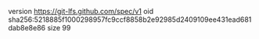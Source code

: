 version https://git-lfs.github.com/spec/v1
oid sha256:5218885f1000298957fc9ccf8858b2e92985d2409109ee431ead681dab8e8e86
size 99
